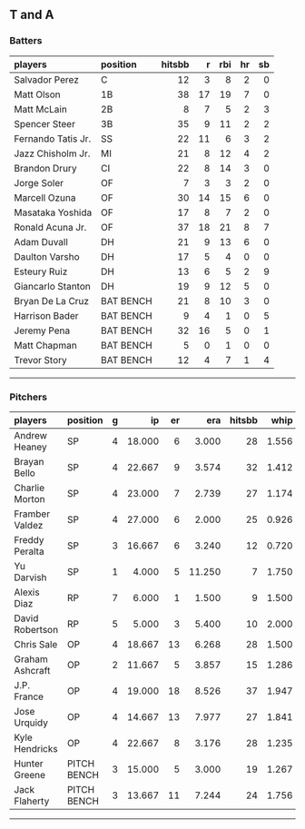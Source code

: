 ## T and A

### Batters

 
|players            |position  | hitsbb|  r| rbi| hr| sb| 
|:------------------|:---------|------:|--:|---:|--:|--:| 
|Salvador Perez     |C         |     12|  3|   8|  2|  0| 
|Matt Olson         |1B        |     38| 17|  19|  7|  0| 
|Matt McLain        |2B        |      8|  7|   5|  2|  3| 
|Spencer Steer      |3B        |     35|  9|  11|  2|  2| 
|Fernando Tatis Jr. |SS        |     22| 11|   6|  3|  2| 
|Jazz Chisholm Jr.  |MI        |     21|  8|  12|  4|  2| 
|Brandon Drury      |CI        |     22|  8|  14|  3|  0| 
|Jorge Soler        |OF        |      7|  3|   3|  2|  0| 
|Marcell Ozuna      |OF        |     30| 14|  15|  6|  0| 
|Masataka Yoshida   |OF        |     17|  8|   7|  2|  0| 
|Ronald Acuna Jr.   |OF        |     37| 18|  21|  8|  7| 
|Adam Duvall        |DH        |     21|  9|  13|  6|  0| 
|Daulton Varsho     |DH        |     17|  5|   4|  0|  0| 
|Esteury Ruiz       |DH        |     13|  6|   5|  2|  9| 
|Giancarlo Stanton  |DH        |     19|  9|  12|  5|  0| 
|Bryan De La Cruz   |BAT BENCH |     21|  8|  10|  3|  0| 
|Harrison Bader     |BAT BENCH |      9|  4|   1|  0|  5| 
|Jeremy Pena        |BAT BENCH |     32| 16|   5|  0|  1| 
|Matt Chapman       |BAT BENCH |      5|  0|   1|  0|  0| 
|Trevor Story       |BAT BENCH |     12|  4|   7|  1|  4| 


* * *

### Pitchers

 
|players         |position    |  g|     ip| er|    era| hitsbb|  whip| so|  w| sv| 
|:---------------|:-----------|--:|------:|--:|------:|------:|-----:|--:|--:|--:| 
|Andrew Heaney   |SP          |  4| 18.000|  6|  3.000|     28| 1.556| 19|  1|  0| 
|Brayan Bello    |SP          |  4| 22.667|  9|  3.574|     32| 1.412| 17|  3|  0| 
|Charlie Morton  |SP          |  4| 23.000|  7|  2.739|     27| 1.174| 31|  2|  0| 
|Framber Valdez  |SP          |  4| 27.000|  6|  2.000|     25| 0.926| 25|  2|  0| 
|Freddy Peralta  |SP          |  3| 16.667|  6|  3.240|     12| 0.720| 23|  1|  0| 
|Yu Darvish      |SP          |  1|  4.000|  5| 11.250|      7| 1.750|  3|  0|  0| 
|Alexis Diaz     |RP          |  7|  6.000|  1|  1.500|      9| 1.500|  4|  3|  1| 
|David Robertson |RP          |  5|  5.000|  3|  5.400|     10| 2.000|  9|  2|  0| 
|Chris Sale      |OP          |  4| 18.667| 13|  6.268|     28| 1.500| 25|  1|  0| 
|Graham Ashcraft |OP          |  2| 11.667|  5|  3.857|     15| 1.286| 11|  0|  0| 
|J.P. France     |OP          |  4| 19.000| 18|  8.526|     37| 1.947| 16|  2|  0| 
|Jose Urquidy    |OP          |  4| 14.667| 13|  7.977|     27| 1.841|  7|  0|  1| 
|Kyle Hendricks  |OP          |  4| 22.667|  8|  3.176|     28| 1.235| 19|  1|  0| 
|Hunter Greene   |PITCH BENCH |  3| 15.000|  5|  3.000|     19| 1.267| 19|  2|  0| 
|Jack Flaherty   |PITCH BENCH |  3| 13.667| 11|  7.244|     24| 1.756| 13|  0|  0| 


* * *


